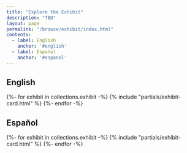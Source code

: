 ```yaml
---
title: "Explore the Exhibit"
description: "TBD"
layout: page
permalink: "/browse/exhibit/index.html"
contents:
  - label: English
    anchor: '#english'
  - label: Español
    anchor: '#espanol'
---
```


## English

<div class="grid xl:grid-cols-4 lg:grid-cols-3 sm:grid-cols-2 grid-cols-1 sm:gap-8 gap-4 not-prose">
  {%- for exhibit in collections.exhibit -%}
    {% include "partials/exhibit-card.html" %}
  {%- endfor -%}
</div>

## Español

<div class="grid xl:grid-cols-4 lg:grid-cols-3 sm:grid-cols-2 grid-cols-1 sm:gap-8 gap-4 not-prose">
  {%- for exhibit in collections.exhibit -%}
    {% include "partials/exhibit-card.html" %}
  {%- endfor -%}
</div>
